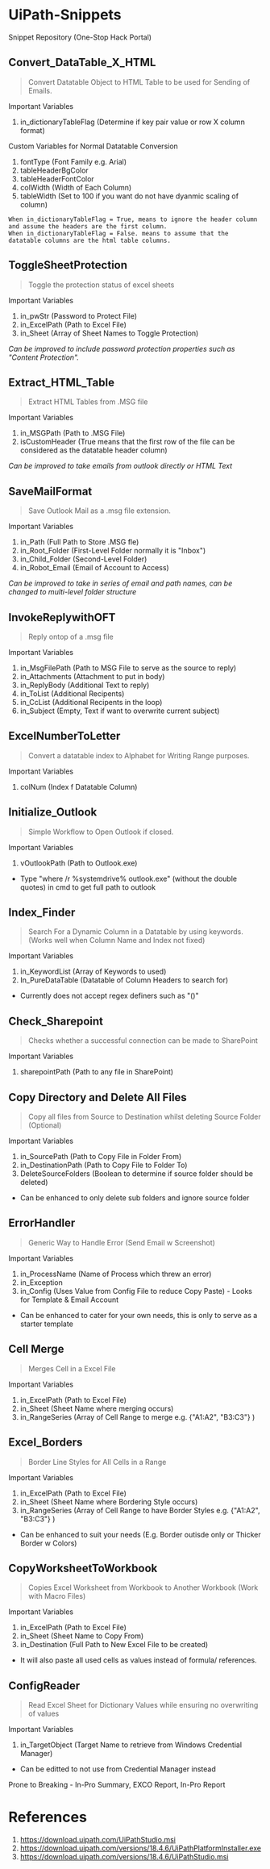 # UiPath-Snippets
Snippet Repository (One-Stop Hack Portal)

## Convert_DataTable_X_HTML

> Convert Datatable Object to HTML Table to be used for Sending of Emails.

Important Variables
1. in_dictionaryTableFlag (Determine if key pair value or row X column format)

Custom Variables for Normal Datatable Conversion
1. fontType (Font Family e.g. Arial)
2. tableHeaderBgColor
3. tableHeaderFontColor
4. colWidth (Width of Each Column)
5. tableWidth (Set to 100 if you want do not have dyanmic scaling of column)

```
When in_dictionaryTableFlag = True, means to ignore the header column and assume the headers are the first column.
When in_dictionaryTableFlag = False. means to assume that the datatable columns are the html table columns.
```

## ToggleSheetProtection

> Toggle the protection status of excel sheets

Important Variables
1. in_pwStr (Password to Protect File)
2. in_ExcelPath (Path to Excel File)
3. in_Sheet (Array of Sheet Names to Toggle Protection)

*Can be improved to include password protection properties such as "Content Protection".*

## Extract_HTML_Table

> Extract HTML Tables from .MSG file

Important Variables
1. in_MSGPath (Path to .MSG File)
2. isCustomHeader (True means that the first row of the file can be considered as the datatable header column)

*Can be improved to take emails from outlook directly or HTML Text*

## SaveMailFormat

> Save Outlook Mail as a .msg file extension.

Important Variables
1. in_Path (Full Path to Store .MSG fle)
2. in_Root_Folder (First-Level Folder normally it is "Inbox")
3. in_Child_Folder (Second-Level Folder)
4. in_Robot_Email (Email of Account to Access)

*Can be improved to take in series of email and path names, can be changed to multi-level folder structure*

## InvokeReplywithOFT

> Reply ontop of a .msg file

Important Variables
1. in_MsgFilePath (Path to MSG File to serve as the source to reply)
2. in_Attachments (Attachment to put in body)
3. in_ReplyBody (Additional Text to reply)
4. in_ToList (Additional Recipents)
5. in_CcList (Additional Recipents in the loop)
6. in_Subject (Empty, Text if want to overwrite current subject)

## ExcelNumberToLetter

> Convert a datatable index to Alphabet for Writing Range purposes.

Important Variables
1. colNum (Index f Datatable Column)

## Initialize_Outlook

> Simple Workflow to Open Outlook if closed.

Important Variables
1. vOutlookPath (Path to Outlook.exe)

* Type "where /r %systemdrive% outlook.exe" (without the double quotes) in cmd to get full path to outlook

## Index_Finder

> Search For a Dynamic Column in a Datatable by using keywords. (Works well when Column Name and Index not fixed)

Important Variables
1. in_KeywordList (Array of Keywords to used)
2. In_PureDataTable (Datatable of Column Headers to search for)

* Currently does not accept regex definers such as "()"

## Check_Sharepoint

> Checks whether a successful connection can be made to SharePoint

Important Variables
1. sharepointPath (Path to any file in SharePoint)

## Copy Directory and Delete All Files

> Copy all files from Source to Destination whilst deleting Source Folder (Optional)

Important Variables
1. in_SourcePath (Path to Copy File in Folder From)
2. in_DestinationPath (Path to Copy File to Folder To)
3. DeleteSourceFolders (Boolean to determine if source folder should be deleted)

* Can be enhanced to only delete sub folders and ignore source folder

## ErrorHandler

> Generic Way to Handle Error (Send Email w Screenshot)

Important Variables
1. in_ProcessName (Name of Process which threw an error)
2. in_Exception 
3. in_Config (Uses Value from Config File to reduce Copy Paste) - Looks for Template & Email Account

* Can be enhanced to cater for your own needs, this is only to serve as a starter template

## Cell Merge

> Merges Cell in a Excel File

Important Variables
1. in_ExcelPath (Path to Excel File)
2. in_Sheet (Sheet Name where merging occurs)
3. in_RangeSeries (Array of Cell Range to merge e.g. {"A1:A2", "B3:C3"} )

## Excel_Borders

> Border Line Styles for All Cells in a Range

Important Variables
1. in_ExcelPath (Path to Excel File)
2. in_Sheet (Sheet Name where Bordering Style occurs)
3. in_RangeSeries (Array of Cell Range to have Border Styles e.g. {"A1:A2", "B3:C3"} )

* Can be enhanced to suit your needs (E.g. Border outisde only or Thicker Border w Colors)

## CopyWorksheetToWorkbook

> Copies Excel Worksheet from Workbook to Another Workbook (Work with Macro Files)

Important Variables
1. in_ExcelPath (Path to Excel File)
2. in_Sheet (Sheet Name to Copy From)
3. in_Destination (Full Path to New Excel File to be created)

* It will also paste all used cells as values instead of formula/ references.

## ConfigReader

> Read Excel Sheet for Dictionary Values while ensuring no overwriting of values

Important Variables
1. in_TargetObject (Target Name to retrieve from Windows Credential Manager)

* Can be editted to not use from Credential Manager instead

Prone to Breaking - In-Pro Summary, EXCO Report, In-Pro Report

# References
1. https://download.uipath.com/UiPathStudio.msi
2. https://download.uipath.com/versions/18.4.6/UiPathPlatformInstaller.exe
3. https://download.uipath.com/versions/18.4.6/UiPathStudio.msi

